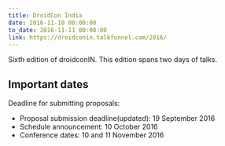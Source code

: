 ```yaml
---
title: DroidCon India
date: 2016-11-10 00:00:00
to_date: 2016-11-11 00:00:00
link: https://droidconin.talkfunnel.com/2016/
---
```


Sixth edition of droidconIN. This edition spans two days of talks.

## Important dates

Deadline for submitting proposals:

- Proposal submission deadline(updated): 19 September 2016
- Schedule announcement: 10 October 2016
- Conference dates: 10 and 11 November 2016
